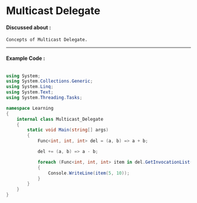 # Multicast Delegate

#### Discussed about :

    Concepts of Multicast Delegate.

---

#### Example Code :

```c#

using System;
using System.Collections.Generic;
using System.Linq;
using System.Text;
using System.Threading.Tasks;

namespace Learning
{
    internal class Multicast_Delegate
    {
        static void Main(string[] args)
        {
            Func<int, int, int> del = (a, b) => a + b;

            del += (a, b) => a - b;

            foreach (Func<int, int, int> item in del.GetInvocationList())
            {
                Console.WriteLine(item(5, 10));
            }
        }
    }
}

```

